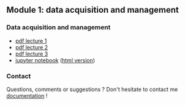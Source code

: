 ## Module 1: data acquisition and management

### Data acquisition and management
- [pdf lecture 1](pdf_lectures/Data_Acquisition_and_Management_1.pdf)
- [pdf lecture 2](pdf_lectures/Data_Acquisition_and_Management_2.pdf)
- [pdf lecture 3](pdf_lectures/Data_Acquisition_and_Management_3.pdf)
- [jupyter notebook](nb_lectures/M1-D1-DM.ipynb) ([html version](nb_lectures/M1-D1-DM.html))


### Contact

Questions, comments or suggestions ? Don't hesitate to contact me [documentation](zufferey.marie@bluewin.ch) !
